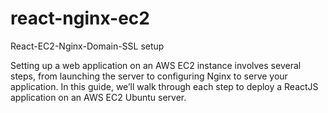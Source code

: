 # react-nginx-ec2
React-EC2-Nginx-Domain-SSL setup

Setting up a web application on an AWS EC2 instance involves several steps, from launching the server to configuring Nginx to serve your application. In this guide, we’ll walk through each step to deploy a ReactJS application on an AWS EC2 Ubuntu server.
